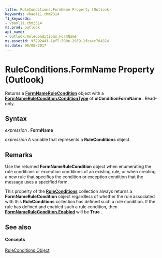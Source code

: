 ```yaml
---
title: RuleConditions.FormName Property (Outlook)
keywords: vbaol11.chm2314
f1_keywords:
- vbaol11.chm2314
ms.prod: outlook
api_name:
- Outlook.RuleConditions.FormName
ms.assetid: 9f292443-1af7-500e-2959-1fce4c7d4824
ms.date: 06/08/2017
---
```



# RuleConditions.FormName Property (Outlook)

Returns a  **[FormNameRuleCondition](formnamerulecondition-object-outlook.md)** object with a **[FormNameRuleCondition.ConditionType](formnamerulecondition-conditiontype-property-outlook.md)** of **olConditionFormName** . Read-only.


## Syntax

 _expression_ . **FormName**

 _expression_ A variable that represents a **RuleConditions** object.


## Remarks

Use the returned  **FormNameRuleCondition** object when enumerating the rule conditions or exception conditions of an existing rule, or when creating a new rule that specifies the condition or exception condition that the message uses a specified form.

This property of the  **[RuleConditions](ruleconditions-object-outlook.md)** collection always returns a **FormNameRuleCondition** object regardless of whether the rule associated with this **RuleConditions** collection has defined such a rule condition. If the rule has defined and enabled such a rule condition, then **[FormNameRuleCondition.Enabled](formnamerulecondition-enabled-property-outlook.md)** will be **True** .


## See also


#### Concepts


[RuleConditions Object](ruleconditions-object-outlook.md)

